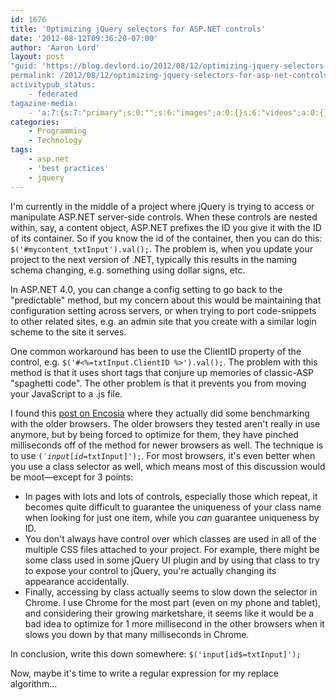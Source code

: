 ```yaml
---
id: 1676
title: 'Optimizing jQuery selectors for ASP.NET controls'
date: '2012-08-12T09:36:20-07:00'
author: 'Aaron Lord'
layout: post
"guid: 'https://blog.devlord.io/2012/08/12/optimizing-jquery-selectors-for-asp-net-controls/'
permalink: /2012/08/12/optimizing-jquery-selectors-for-asp-net-controls/
activitypub_status:
    - federated
tagazine-media:
    - 'a:7:{s:7:"primary";s:0:"";s:6:"images";a:0:{}s:6:"videos";a:0:{}s:11:"image_count";i:0;s:6:"author";s:8:"28099389";s:7:"blog_id";s:8:"28571045";s:9:"mod_stamp";s:19:"2012-08-12 20:33:57";}'
categories:
    - Programming
    - Technology
tags:
    - asp.net
    - 'best practices'
    - jquery
---
```


I'm currently in the middle of a project where jQuery is trying to access or manipulate ASP.NET server-side controls. When these controls are nested within, say, a content object, ASP.NET prefixes the ID you give it with the ID of its container. So if you know the id of the container, then you can do this:  <code>$('#mycontent_txtInput').val();</code>. The problem is, when you update your project to the next version of .NET, typically this results in the naming schema changing, e.g. something using dollar signs, etc.

In ASP.NET 4.0, you can change a config setting to go back to the "predictable" method, but my concern about this would be maintaining that configuration setting across servers, or when trying to port code-snippets to other related sites, e.g. an admin site that you create with a similar login scheme to the site it serves.

One common workaround has been to use the ClientID property of the control, e.g.  <code>$('#&lt;%=txtInput.ClientID %&gt;').val();</code>. The problem with this method is that it uses short tags that conjure up memories of classic-ASP "spaghetti code". The other problem is that it prevents you from moving your JavaScript to a .js file.

I found this <a href="http://encosia.com/11-keystrokes-that-made-my-jquery-selector-run-10x-faster/">post on Encosia</a> where they actually did some benchmarking with the older browsers. The older browsers they tested aren't really in use anymore, but by being forced to optimize for them, they have pinched milliseconds off of the method for newer browsers as well. The technique is to use  <code>$('input[id$=txtInput]');</code>. For most browsers, it's even better when you use a class selector as well, which means most of this discussion would be moot—except for 3 points:
<ul>
	<li>In pages with lots and lots of controls, especially those which repeat, it becomes quite difficult to guarantee the uniqueness of your class name when looking for just one item, while you <em>can</em> guarantee uniqueness by ID.</li>
	<li>You don't always have control over which classes are used in all of the multiple CSS files attached to your project. For example, there might be some class used in some jQuery UI plugin and by using that class to try to expose your control to jQuery, you're actually changing its appearance accidentally.</li>
	<li>Finally, accessing by class actually seems to slow down the selector in Chrome. I use Chrome for the most part (even on my phone and tablet), and considering their growing marketshare, it seems like it would be a bad idea to optimize for 1 more millisecond in the other browsers when it slows you down by that many milliseconds in Chrome.</li>
</ul>
In conclusion, write this down somewhere: <code>$('input[id$=txtInput]');</code>

Now, maybe it's time to write a regular expression for my replace algorithm...